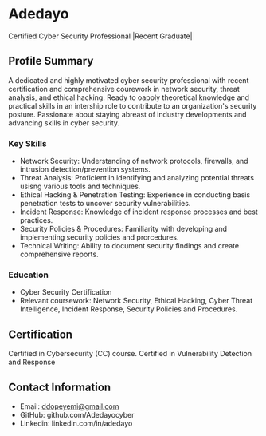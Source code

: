 # Adedayo

Certified Cyber Security Professional |Recent Graduate|

## Profile Summary
A dedicated and highly motivated cyber security professional with recent certification and comprehensive courework in network security, threat analysis, and ethical hacking. Ready to oapply theoretical knowledge and practical skills in an intership role to contribute to an organization's security posture. Passionate about staying abreast of industry developments and advancing skills in cyber security.
### Key Skills 

- Network Security: Understanding of network protocols, firewalls, and intrusion detection/prevention systems.
- Threat Analysis: Proficient in identifying and analyzing potential threats usisng various tools and techniques.
- Ethical Hacking & Penetration Testing: Experience in conducting basis penetration tests to uncover security vulnerabilities.
- Incident Response: Knowledge of incident response processes and best practices.
- Security Policies & Procedures: Familiarity with developing and implementing security policies and prorcedures.
- Technical Writing: Ability to document security findings and create comprehensive reports.

### Education
- Cyber Security Certification
- Relevant coursework: Network Security, Ethical Hacking, Cyber Threat Intelligence, Incident Response, Security Policies and Procedures.

## Certification
Certified in Cybersecurity (CC) course.
Certified in Vulnerability Detection and Response

## Contact Information
- Email: ddopeyemi@gmail.com
- GitHub: github.com/Adedayocyber
- Linkedin: linkedin.com/in/adedayo

